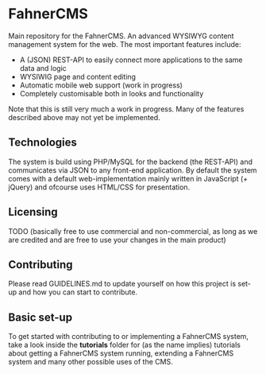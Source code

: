 # FahnerCMS

Main repository for the FahnerCMS. An advanced WYSIWYG content management system for the web. The most important features include:

* A (JSON) REST-API to easily connect more applications to the same data and logic
* WYSIWIG page and content editing
* Automatic mobile web support (work in progress)
* Completely customisable both in looks and functionality

Note that this is still very much a work in progress. Many of the features described above may not yet be implemented.

## Technologies

The system is build using PHP/MySQL for the backend (the REST-API) and communicates via JSON to any front-end application.
By default the system comes with a default web-implementation mainly written in JavaScript (+ jQuery) and ofcourse uses HTML/CSS for presentation.

## Licensing

TODO (basically free to use commercial and non-commercial, as long as we are credited and are free to use your changes in the main product)

## Contributing

Please read GUIDELINES.md to update yourself on how this project is set-up and how you can start to contribute.

## Basic set-up

To get started with contributing to or implementing a FahnerCMS system, take a look inside the __tutorials__ folder for
(as the name implies) tutorials about getting a FahnerCMS system running, extending a FahnerCMS system and many other 
possible uses of the CMS.
